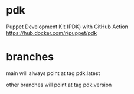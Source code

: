 # pdk
Puppet Development Kit (PDK) with GitHub Action
https://hub.docker.com/r/puppet/pdk

# branches

main will always point at tag pdk:latest

other branches will point at tag pdk:version
